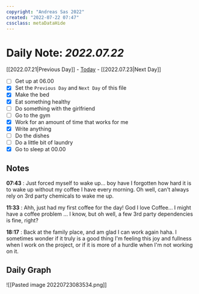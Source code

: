 ```yaml
---
copyright: "Andreas Sas 2022"
created: "2022-07-22 07:47"
cssclass: metaDataHide
---
```


# Daily Note: *2022.07.22*
 [[2022.07.21|Previous Day]] - [Today](obsidian://advanced-uri?daily=true) - [[2022.07.23|Next Day]]

- [ ] Get up at 06.00
- [x] Set the `Previous Day` and `Next Day` of this file
- [x] Make the bed
- [x] Eat something healthy
- [ ] Do something with the girlfriend
- [ ] Go to the gym
- [x] Work for an amount of time that works for me
- [x] Write anything
- [ ] Do the dishes
- [ ] Do a little bit of laundry
- [x] Go to sleep at 00.00

## Notes
**07:43** : 
Just forced myself to wake up... boy have I forgotten how hard it is to wake up without my coffee I have every morning. Oh well, can't always rely on 3rd party chemicals to wake me up.

**11:33** : 
Ahh, just had my first coffee for the day! God I love Coffee... I might have a coffee problem ... I know, but oh well, a few 3rd party dependencies is fine, right?

**18:17** : 
Back at the family place, and am glad I can work again haha.
I sometimes wonder if it truly is a good thing I'm feeling this joy and fullness when I work on the project, or if it is more of a hurdle when I'm not working on it.
## Daily Graph
![[Pasted image 20220723083534.png]]
